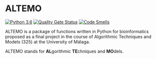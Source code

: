 # ALTEMO
[![Python 3.6](https://img.shields.io/badge/python-3.6+-blue.svg)](https://www.python.org/downloads/release/python-360/)
[![Quality Gate Status](https://sonarcloud.io/api/project_badges/measure?project=olegbrz_ALTEMO&metric=alert_status)](https://sonarcloud.io/dashboard?id=olegbrz_ALTEMO)
[![Code Smells](https://sonarcloud.io/api/project_badges/measure?project=olegbrz_ALTEMO&metric=code_smells)](https://sonarcloud.io/dashboard?id=olegbrz_ALTEMO)


ALTEMO is a package of functions written in Python for bioinformatics proposed as a final project in the course of Algorithmic Techniques and Models (325) at the University of Málaga.

ALTEMO stands for **AL**gorithmic **TE**chniques and **MO**dels.
